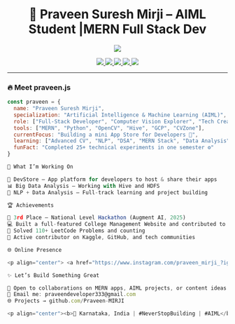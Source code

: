 <h1 align="center">🚀 Praveen Suresh Mirji – AIML Student |MERN Full Stack Dev </h1>  

<p align="center">  
  <img src="https://readme-typing-svg.herokuapp.com?font=Fira+Code&size=24&pause=1000&color=F76C6C&center=true&vCenter=true&width=500&lines=Learning+AIML+with+Passion+%F0%9F%A7%A0;Crafting+MERN+Apps+for+Fun+%F0%9F%92%BB;Exploring+Computer+Vision+%F0%9F%94%8D;100%2B+Projects+and+Counting+%F0%9F%94%A5" />  
</p>  

<p align="center">  
  <a href="https://www.instagram.com/praveen_mirji_?igsh=bWtjb3J4ZHBhcXRh" target="_blank">  
    <img src="https://img.shields.io/badge/Instagram-E4405F?style=for-the-badge&logo=instagram&logoColor=white" />  
  </a>  
  <a href="https://www.kaggle.com/praveenmirji333" target="_blank">  
    <img src="https://img.shields.io/badge/Kaggle-20BEFF?style=for-the-badge&logo=kaggle&logoColor=white" />  
  </a>  
  <a href="https://www.linkedin.com/in/praveen-suresh-mirji" target="_blank">  
    <img src="https://img.shields.io/badge/LinkedIn-0A66C2?style=for-the-badge&logo=linkedin&logoColor=white" />  
  </a>  
  <a href="https://leetcode.com/u/Praveen_Suresh_Mirji/" target="_blank">  
    <img src="https://img.shields.io/badge/LeetCode-FFA116?style=for-the-badge&logo=leetcode&logoColor=black" />  
  </a>  
  <a href="mailto:praveendeveloper333@gmail.com">  
    <img src="https://img.shields.io/badge/Gmail-EA4335?style=for-the-badge&logo=gmail&logoColor=white" />  
  </a>  
</p>  

---

### 🔥 Meet praveen.js  
```js
const praveen = {
  name: "Praveen Suresh Mirji",
  specialization: "Artificial Intelligence & Machine Learning (AIML)",
  role: ["Full-Stack Developer", "Computer Vision Explorer", "Tech Creator"],
  tools: ["MERN", "Python", "OpenCV", "Hive", "GCP", "CVZone"],
  currentFocus: "Building a mini App Store for Developers 🚀",
  learning: ["Advanced CV", "NLP", "DSA", "MERN Stack", "Data Analysis"],
  funFact: "Completed 25+ technical experiments in one semester ⚙️"
}

🧠 What I’m Working On

🛒 DevStore – App platform for developers to host & share their apps
📊 Big Data Analysis – Working with Hive and HDFS
🧠 NLP + Data Analysis – Full-track learning and project building

🏆 Achievements

🥉 3rd Place – National Level Hackathon (Augment AI, 2025)
💻 Built a full-featured College Management Website and contributed to my PU college
🔢 Solved 110+ LeetCode Problems and counting
🚀 Active contributor on Kaggle, GitHub, and tech communities

🌐 Online Presence

<p align="center"> <a href="https://www.instagram.com/praveen_mirji_?igsh=bWtjb3J4ZHBhcXRh" target="_blank"> <img src="https://img.shields.io/badge/Instagram-E4405F?style=for-the-badge&logo=instagram&logoColor=white" /> </a> <a href="https://www.linkedin.com/in/praveen-suresh-mirji" target="_blank"> <img src="https://img.shields.io/badge/LinkedIn-0A66C2?style=for-the-badge&logo=linkedin&logoColor=white" /> </a> <a href="https://leetcode.com/u/Praveen_Suresh_Mirji/" target="_blank"> <img src="https://img.shields.io/badge/LeetCode-FFA116?style=for-the-badge&logo=leetcode&logoColor=black" /> </a> <a href="https://www.kaggle.com/praveenmirji333" target="_blank"> <img src="https://img.shields.io/badge/Kaggle-20BEFF?style=for-the-badge&logo=kaggle&logoColor=white" /> </a> <a href="mailto:praveendeveloper333@gmail.com"> <img src="https://img.shields.io/badge/Gmail-EA4335?style=for-the-badge&logo=gmail&logoColor=white" /> </a> </p>

✨ Let’s Build Something Great

💬 Open to collaborations on MERN apps, AIML projects, or content ideas
📩 Email me: praveendeveloper333@gmail.com
🌐 Projects → github.com/Praveen-MIRJI

<p align="center"><b>📍 Karnataka, India | #NeverStopBuilding | #AIML</b></p> <p align="center"> <img src="https://komarev.com/ghpvc/?username=Praveen-MIRJI&label=Profile%20Views&color=blueviolet&style=flat-square" alt="Profile Views" /> </p> ```

